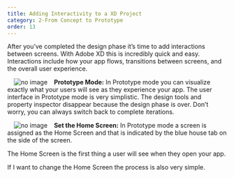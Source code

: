 ```yaml
---
title: Adding Interactivity to a XD Project
category: 2-From Concept to Prototype
order: 13
---  
```


After you’ve completed the design phase it’s time to add interactions between screens. With Adobe XD this is incredibly quick and easy. Interactions include how your app flows, transitions between screens, and the overall user experience.  

<img style="padding: 0px 15px" src="https://iwilfried.github.io/Adobe-XD-eBook/images/XD-Add-Inter-01.png
" alt="no image"/>**Prototype Mode:** In Prototype mode you can visualize exactly what your users will see as they experience your app.
The user interface in Prototype mode is very simplistic. The design tools and property inspector disappear because the design phase is over. Don’t worry, you can always switch back to complete iterations.  

<img style="padding: 0px 15px" src="https://iwilfried.github.io/Adobe-XD-eBook/images/XD-Add-Inter-02.png
" alt="no image"/>**Set the Home Screen:** In Prototype mode a screen is assigned as the Home Screen and that is indicated by the blue house tab on the side of the screen.

The Home Screen is the first thing a user will see when they open your app.

If I want to change the Home Screen the process is also very simple.  


  

&nbsp; 
